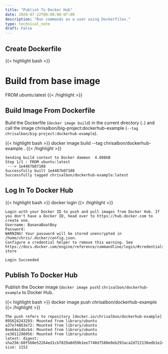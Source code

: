 ```yaml
---
title: "Publish To Docker Hub"
date: 2020-07-22T00:00:00-07:00
description: "Run commands as a user using Dockerfiles."
type: technical_note
draft: False
---
```


## Create Dockerfile

{{< highlight bash >}}
# Build from base image
FROM ubuntu:latest
{{< /highlight >}}

## Build Image From Dockerfile

Build the Dockerfile (`docker image build`) in the current directory (`.`) and call the image chrisalbon/big-project:dockerhub-example (`--tag chrisalbon/big-project:dockerhub-example`).

{{< highlight bash >}}
docker image build --tag chrisalbon/dockerhub-example .
{{< /highlight >}}
```
Sending build context to Docker daemon  4.608kB
Step 1/1 : FROM ubuntu:latest
 ---> 1e4467b07108
Successfully built 1e4467b07108
Successfully tagged chrisalbon/dockerhub-example:latest
```

## Log In To Docker Hub

{{< highlight bash >}}
docker login
{{< /highlight >}}
```
Login with your Docker ID to push and pull images from Docker Hub. If you don't have a Docker ID, head over to https://hub.docker.com to create one.
Username: BananaBoatBoy
Password: 
WARNING! Your password will be stored unencrypted in /home/chris/.docker/config.json.
Configure a credential helper to remove this warning. See
https://docs.docker.com/engine/reference/commandline/login/#credentials-store

Login Succeeded
```

## Publish To Docker Hub

Publish the Docker image (`docker image push`) `chrisalbon/dockerhub-example` to Docker Hub.

{{< highlight bash >}}
docker image push chrisalbon/dockerhub-example
{{< /highlight >}}
```
The push refers to repository [docker.io/chrisalbon/dockerhub-example]
095624243293: Mounted from library/ubuntu 
a37e74863e72: Mounted from library/ubuntu 
8eeb4a14bcb4: Mounted from library/ubuntu 
ce3011290956: Mounted from library/ubuntu 
latest: digest: sha256:60f560e52264ed1cb7829a0d59b1ee7740d7580e0eb293aca2d722136edb1e24 size: 1152
```